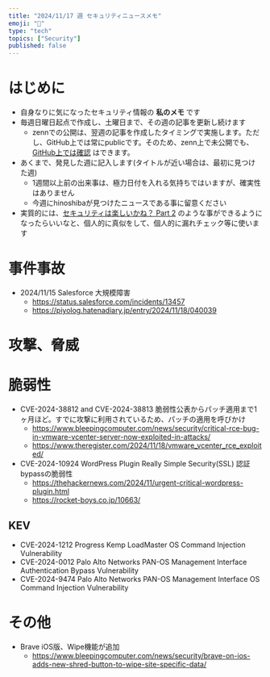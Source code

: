 ```yaml
---
title: "2024/11/17 週 セキュリティニュースメモ"
emoji: "🔖"
type: "tech"
topics: ["Security"]
published: false
---
```


# はじめに
* 自身なりに気になったセキュリティ情報の **私のメモ** です
* 毎週日曜日起点で作成し、土曜日まで、その週の記事を更新し続けます
    * zennでの公開は、翌週の記事を作成したタイミングで実施します。ただし、GitHub上では常にpublicです。そのため、zenn上で未公開でも、[GitHub上では確認](https://github.com/hinoshiba/zenn.dev/tree/main/articles) はできます。
* あくまで、発見した週に記入します(タイトルが近い場合は、最初に見つけた週)
    * 1週間以上前の出来事は、極力日付を入れる気持ちではいますが、確実性はありません
    * 今週にhinoshibaが見つけたニュースである事に留意ください
* 実質的には、[セキュリティは楽しいかね？ Part 2](https://negi.hatenablog.com/) のような事ができるようになったらいいなと、個人的に真似をして、個人的に漏れチェック等に使います

# 事件事故

* 2024/11/15 Salesforce 大規模障害
    * https://status.salesforce.com/incidents/13457
    * https://piyolog.hatenadiary.jp/entry/2024/11/18/040039

# 攻撃、脅威

# 脆弱性
* CVE-2024-38812 and CVE-2024-38813 脆弱性公表からパッチ適用まで1ヶ月ほど。すでに攻撃に利用されているため、パッチの適用を呼びかけ
    * https://www.bleepingcomputer.com/news/security/critical-rce-bug-in-vmware-vcenter-server-now-exploited-in-attacks/
    * https://www.theregister.com/2024/11/18/vmware_vcenter_rce_exploited/
* CVE-2024-10924 WordPress Plugin Really Simple Security(SSL) 認証bypassの脆弱性
    * https://thehackernews.com/2024/11/urgent-critical-wordpress-plugin.html
    * https://rocket-boys.co.jp/10663/

## KEV
* CVE-2024-1212 Progress Kemp LoadMaster OS Command Injection Vulnerability
* CVE-2024-0012 Palo Alto Networks PAN-OS Management Interface Authentication Bypass Vulnerability
* CVE-2024-9474 Palo Alto Networks PAN-OS Management Interface OS Command Injection Vulnerability


# その他

* Brave iOS版、Wipe機能が追加
    * https://www.bleepingcomputer.com/news/security/brave-on-ios-adds-new-shred-button-to-wipe-site-specific-data/